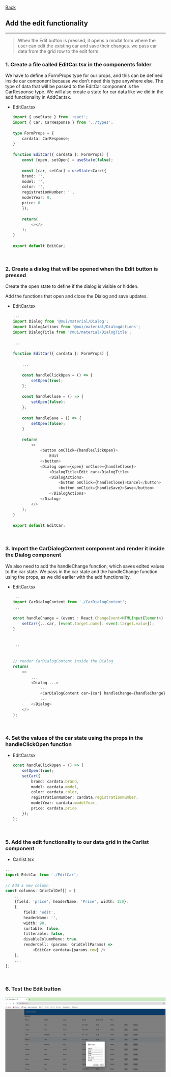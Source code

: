 [Back](README.md)

## Add the edit functionality

<hr>


> When the Edit button is pressed, it opens a modal form where the user can edit the existing car and save their changes. we pass car data from the grid row to the edit form.

### 1. Create a file called EditCar.tsx in the components folder

We have to define a FormProps type for our props, and this can be defined inside our component because we don’t need this type anywhere else. The type of data that will be passed to the EditCar component is the CarResponse type. We will also create a state for car data like we did in the add functionality in AddCar.tsx.


- EditCar.tsx
    ```typescript
    import { useState } from 'react';
    import { Car, CarResponse } from '../types';

    type FormProps = {
        cardata: CarResponse;
    }
    
    function EditCar({ cardata }: FormProps) {
        const [open, setOpen] = useState(false);

        const [car, setCar] = useState<Car>({
        brand: '',
        model: '',
        color: '',
        registrationNumber: '',
        modelYear: 0,
        price: 0
        });

        return(
            <></>
        );
    }

    export default EditCar;
    ```

&nbsp;

### 2. Create a dialog that will be opened when the Edit button is pressed

Create the open state to define if the dialog is visible or hidden. 

Add the functions that open and close the Dialog and save updates.

- EditCar.tsx
    ```typescript
    ...
    import Dialog from '@mui/material/Dialog';
    import DialogActions from '@mui/material/DialogActions';
    import DialogTitle from '@mui/material/DialogTitle';

    ...

    function EditCar({ cardata }: FormProps) {
        
        ...

        const handleClickOpen = () => {
            setOpen(true);
        };

        const handleClose = () => {
            setOpen(false);
        };
        
        const handleSave = () => {
            setOpen(false);
        }

        return(
            <>
                <button onClick={handleClickOpen}>
                    Edit
                </button>
                <Dialog open={open} onClose={handleClose}>
                    <DialogTitle>Edit car</DialogTitle>
                    <DialogActions>
                        <button onClick={handleClose}>Cancel</button>
                        <button onClick={handleSave}>Save</button>
                    </DialogActions>
                </Dialog>
            </>
        );
    }

    export default EditCar;
    ```
&nbsp;

### 3. Import the CarDialogContent component and render it inside the Dialog component


We also need to add the handleChange function, which saves edited values 
to the car state. We pass in the car state and the handleChange function using the props, as we did earlier with the add functionality.

- EditCar.tsx
    ```typescript
    ...
    import CarDialogContent from './CarDialogContent';
    ...

    const handleChange = (event : React.ChangeEvent<HTMLInputElement>) => {
        setCar({...car, [event.target.name]: event.target.value});
    }


    ...


    // render CarDialogContent inside the Dialog
    return(
        <>
            ...
            <Dialog ...>
                ...
                <CarDialogContent car={car} handleChange={handleChange}/>
                ...
            </Dialog>  
        </>
    );
    ```

&nbsp;

### 4. Set the values of the car state using the props in the handleClickOpen function

- EditCar.tsx
    ```typescript
    const handleClickOpen = () => {
        setOpen(true);
        setCar({
            brand: cardata.brand,
            model: cardata.model,
            color: cardata.color,
            registrationNumber: cardata.registrationNumber,
            modelYear: cardata.modelYear,
            price: cardata.price
        });
    };
    ```
&nbsp;

### 5. Add the edit functionality to our data grid in the Carlist component

- Carlist.tsx
```typescript
...
import EditCar from './EditCar';

// Add a new column
const columns: GridColDef[] = [
    ...
    {field: 'price', headerName: 'Price', width: 150},
    {
        field: 'edit',
        headerName: '',
        width: 90,
        sortable: false,
        filterable: false,
        disableColumnMenu: true,
        renderCell: (params: GridCellParams) =>
            <EditCar cardata={params.row} />
    },
    ...
]; 
```

&nbsp;

### 6. Test the Edit button
![edit car](https://github.com/Elliot518/mcp-oss-tech/blob/main/frontend/react/edit_car.png?raw=true)

